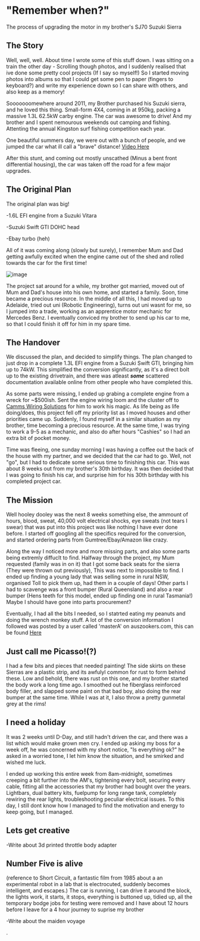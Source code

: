 # "Remember when?"
The process of upgrading the motor in my brother's SJ70 Suzuki Sierra

## The Story

Well, well, well. About time I wrote some of this stuff down. I was sitting on a train the other day - Scrolling though photos, and I suddenly realised that ive done some pretty cool projects (If I say so myself!) So I started moving photos into albums so that I could get  some pen to paper (fingers to keyboard?) and write my experience down so I can share with others, and also keep as a memory!

Sooooooomewhere around 2011, my Brother purchased his Suzuki sierra, and he loved this thing. Small-form 4X4, coming in at 950kg, packing a massive 1.3L 62.5kW carby engine. The car was awesome to drive! And my brother and I spent nemourous weekends out camping and fishing. Attenting the annual Kingston surf fishing competition each year.

One beautiful summers day, we were out with a bunch of people, and we jumped the car what ill call a "brave" distance!
[Video Here](https://www.youtube.com/watch?v=iEPLQVoAssQ&ab)

After this stunt, and coming out mostly unscathed (Minus a bent front differential housing), the car was taken off the road for a few major upgrades.

## The Original Plan
The original plan was big!

-1.6L EFI engine from a Suzuki Vitara

-Suzuki Swift GTI DOHC head

-Ebay turbo (heh)

All of it was coming along (slowly but surely), I remember Mum and Dad getting awfully excited when the engine came out of the shed and rolled towards the car for the first time!

![image](https://github.com/Leathal101/Jimmy-Seirra/assets/118662267/428dd4bd-28e7-46c2-86d4-170d09424225)

The project sat around for a while, my brother got married, moved out of Mum and Dad's house into his own home, and started a family. Soon, time became a precious resource. In the middle of all this, I had moved up to Adelaide, tried out uni (Robotic Engineering), turns out uni wasnt for me, so I jumped into a trade, working as an apprentice motor mechanic for Mercedes Benz. I eventually conviced my brother to send up his car to me, so that I could finish it off for him in my spare time. 

## The Handover

We discussed the plan, and decided to simplify things. The plan changed to just drop in a complete 1.3L EFI engine from a Suzuki Swift GTI, bringing him up to 74kW. This simplified the conversion significantly, as it's a direct bolt up to the existing drivetrain, and there was atleast ***some*** scattered documentation available online from other people who have completed this.

As some parts were missing, I ended up grabing a complete engine from a wreck for ~$500ish. Sent the engine wiring loom and the cluster off to [Camms Wiring Solutions](https://www.facebook.com/cammswiringsolutions/) for him to work his magic. As life being as life doing/does, this project fell off my priority list as I moved houses and other priorities came up. Suddenly, I found myself in a similar situation as my brother, time becoming a precious resource. At the same time, I was trying to work a 9-5 as a mechanic, and also do after hours "Cashies" so I had an extra bit of pocket money.

Time was fleeing, one sunday morning I was having a coffee out the back of the house with my partner, and we decided that the car had to go. Well, not "go", but I had to dedicate some serious time to finishing this car. This was about 8 weeks out from my brother's 30th birthday. It was then decided that I was going to finish his car, and surprise him for his 30th birthday with his completed project car.

## The Mission
Well hooley dooley was the next 8 weeks something else, the ammount of hours, blood, sweat, 40,000 volt electrical shocks, eye sweats (not tears I swear) that was put into this project was like nothing I have ever done before. I started off googling all the specifics required for the conversion, and started ordering parts from Gumtree/Ebay/Amazon like crazy.

Along the way I noticed more and more missing parts, and also some parts being extremly diffuclt to find. Halfway through the project, my Mum requested (family was in on it) that I got some back seats for the sierra (They were thrown out previously), This was next to impossible to find. I ended up finding a young lady that was selling some in rural NSW, organised Toll to pick them up, had them in a couple of days! Other parts I had to scavenge was a front bumper (Rural Queensland) and also a rear bumper (Hens teeth for this model, ended up finding one in rural Tasmania!) Maybe I should have gone into parts procurement?

Eventually, I had all the bits I needed, so I statrted eating my peanuts and doing the wrench monkey stuff. A lot of the conversion information I followed was posted by a user called 'masterA' on auszookers.com, this can be found [Here](https://www.auszookers.com/forum/viewtopic.php?t=36242)

## Just call me Picasso!(?)
I had a few bits and pieces that needed painting! The side skirts on these Sierras are a plastic strip, and its awfulyl common for rust to form behind these. Low and behold, there was rust on this one, and my brother started the body work a long time ago. I smoothed out he fiberglass reinforced body filler, and slapped some paint on that bad boy, also doing the rear bumper at the same time. While I was at it, I also throw a pretty gunmetal grey at the rims!


## I need a holiday
It was 2 weeks until D-Day, and still hadn't driven the car, and there was a list which would make grown men cry. I ended up asking my boss for a week off, he was concerned with my short notice, "Is everything ok?" he asked in a worried tone, I let him know the situation, and he smirked and wished me luck. 

I ended up working this entire week from 8am-midnight, sometimes creeping a bit further into the AM's, tightening every bolt, securing every cable, fitting all the accessories that my brother had bought over the years. Lightbars, dual battery kits, fuelpump for long range tank, completely rewiring the rear lights, troubleshooting peculiar electrical issues. To this day, I still dont know how I managed to find the motivation and energy to keep going, but I managed.

## Lets get creative

-Write about 3d printed throttle body adapter

## Number Five is alive
(reference to Short Circuit, a fantastic film from 1985 about a an experimental robot in a lab that is electrocuted, suddenly becomes intelligent, and escapes.)
The car is running, I can drive it around the block, the lights work, it starts, it stops, everything is buttoned up, tidied up, all the temporary bodge jobs for testing were removed and  I have about 12 hours before I leave for a 4 hour journey to suprise my brother

-Write about the maiden voyage



.

